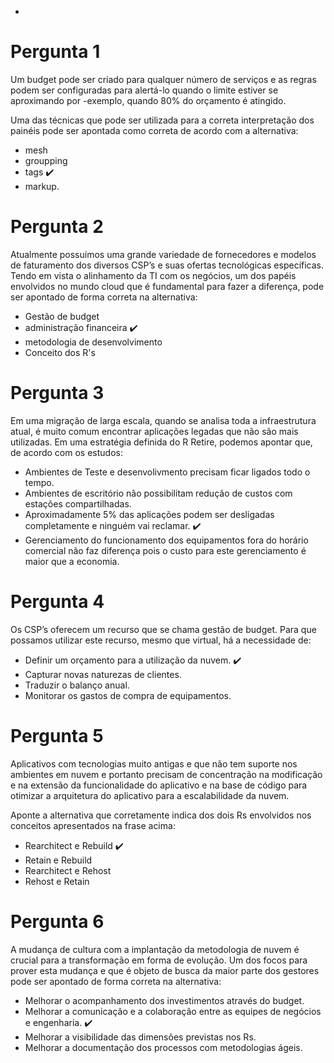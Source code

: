 - 
# Pergunta 1
Um budget pode ser criado para qualquer número de serviços e as regras podem ser configuradas para alertá-lo quando o limite estiver se aproximando por -exemplo, quando 80% do orçamento é atingido.

Uma das técnicas que pode ser utilizada para a correta interpretação dos painéis pode ser apontada como correta de acordo com a alternativa:

- mesh
- groupping 
- tags :heavy_check_mark:
- markup.  

# Pergunta 2
Atualmente possuímos uma grande variedade de fornecedores e modelos de faturamento dos diversos CSP’s e suas ofertas tecnológicas específicas. Tendo em vista o alinhamento da TI com os negócios, um dos papéis envolvidos no mundo cloud que é fundamental para fazer a diferença, pode ser apontado de forma correta na alternativa:

- Gestão de budget 
- administração financeira  :heavy_check_mark:
- metodologia de desenvolvimento
- Conceito dos R's

# Pergunta 3
Em uma migração de larga escala, quando se analisa toda a infraestrutura atual, é muito comum encontrar aplicações legadas que não são mais utilizadas. Em uma estratégia definida do R Retire, podemos apontar que, de acordo com os estudos:

- Ambientes de Teste e desenvolivmento precisam ficar ligados todo o tempo.
- Ambientes de escritório não possibilitam redução de custos com estações compartilhadas.
- Aproximadamente 5% das aplicações podem ser desligadas completamente e ninguém vai reclamar. :heavy_check_mark:
- Gerenciamento do funcionamento dos equipamentos fora do horário comercial não faz diferença pois o custo para este gerenciamento é maior que a economia.

# Pergunta 4
Os CSP’s oferecem um recurso que se chama gestão de budget. Para que possamos utilizar este recurso, mesmo que virtual, há a necessidade de:

- Definir um orçamento para a utilização da nuvem. :heavy_check_mark:
- Capturar novas naturezas de clientes.
- Traduzir o balanço anual.
- Monitorar os gastos de compra de equipamentos.

# Pergunta 5
Aplicativos com tecnologias muito antigas e que não tem suporte nos ambientes em nuvem e portanto precisam de concentração na modificação e na extensão da funcionalidade do aplicativo e na base de código para otimizar a arquitetura do aplicativo para a escalabilidade da nuvem. 

Aponte a alternativa que corretamente indica dos dois Rs envolvidos nos conceitos apresentados na frase acima:

- Rearchitect e Rebuild :heavy_check_mark:
- Retain e Rebuild
- Rearchitect e Rehost
- Rehost e Retain

# Pergunta 6
A mudança de cultura com a implantação da metodologia de nuvem é crucial para a transformação em forma de evolução. Um dos focos para prover esta mudança e que é objeto de busca da maior parte dos gestores pode ser apontado de forma correta na alternativa:

- Melhorar o acompanhamento dos investimentos através do budget.
- Melhorar a comunicação e a colaboração entre as equipes de negócios e engenharia. :heavy_check_mark:
- Melhorar a visibilidade das dimensões previstas nos Rs.
- Melhorar a documentação dos processos com metodologias ágeis.



